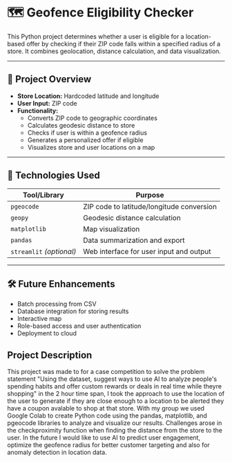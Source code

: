# 🗺️ Geofence Eligibility Checker

This Python project determines whether a user is eligible for a location-based offer by checking if their ZIP code falls within a specified radius of a store. It combines geolocation, distance calculation, and data visualization.

---

## 📌 Project Overview

- **Store Location:** Hardcoded latitude and longitude
- **User Input:** ZIP code
- **Functionality:**
  - Converts ZIP code to geographic coordinates
  - Calculates geodesic distance to store
  - Checks if user is within a geofence radius
  - Generates a personalized offer if eligible
  - Visualizes store and user locations on a map

---

## 🧰 Technologies Used

| Tool/Library | Purpose |
|--------------|---------|
| `pgeocode`   | ZIP code to latitude/longitude conversion |
| `geopy`      | Geodesic distance calculation |
| `matplotlib` | Map visualization |
| `pandas`     | Data summarization and export |
| `streamlit` _(optional)_ | Web interface for user input and output |

---

## 🛠️ Future Enhancements
- Batch processing from CSV
- Database integration for storing results
- Interactive map
- Role-based access and user authentication
- Deployment to cloud

## Project Description
This project was made to for a case competition to solve the problem statement "Using the dataset, suggest ways to use AI to analyze people's spending habits and offer custom rewards or deals in real time while theyre shopping" in the 2 hour time span, I took the approach to use the location of the user to generate if they are close enough to a location to be alerted they have a coupon avalable to shop at that store.
With my group we used Google Colab to create Python code using the pandas, matplotlib, and pgeocode libraries to analyze and visualize our results.
Challenges arose in the checkproximity function when finding the distance from the store to the user. In the future I would like to use AI to predict user engagement, optimize the geofence radius for better customer targeting and also for anomaly detection in location data.

